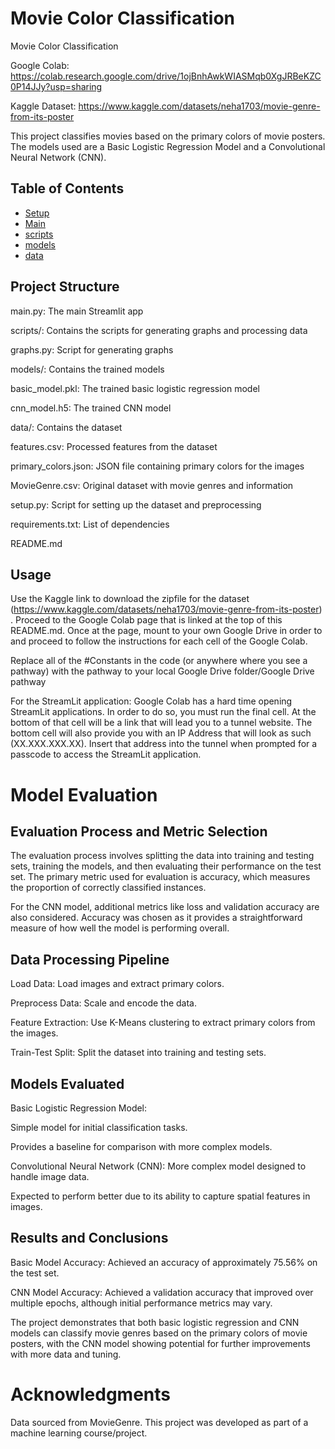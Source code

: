 # Movie Color Classification

Movie Color Classification

Google Colab: https://colab.research.google.com/drive/1ojBnhAwkWIASMqb0XgJRBeKZC0P14JJy?usp=sharing

Kaggle Dataset: https://www.kaggle.com/datasets/neha1703/movie-genre-from-its-poster

This project classifies movies based on the primary colors of movie posters. The models used are a Basic Logistic Regression Model and a Convolutional Neural Network (CNN).


## Table of Contents

- [Setup](#setup)
- [Main](#main)
- [scripts](#scripts)
- [models](#models)
- [data](#data)

## Project Structure

main.py: The main Streamlit app

scripts/: Contains the scripts for generating graphs and processing data

graphs.py: Script for generating graphs

models/: Contains the trained models

basic_model.pkl: The trained basic logistic regression model

cnn_model.h5: The trained CNN model

data/: Contains the dataset

features.csv: Processed features from the dataset

primary_colors.json: JSON file containing primary colors for the images

MovieGenre.csv: Original dataset with movie genres and information

setup.py: Script for setting up the dataset and preprocessing

requirements.txt: List of dependencies

README.md


## Usage

Use the Kaggle link to download the zipfile for the dataset (https://www.kaggle.com/datasets/neha1703/movie-genre-from-its-poster) . Proceed to the Google Colab page that is linked at the top of this README.md. Once at the page, mount to your own Google Drive in order to and proceed to follow the instructions for each cell of the Google Colab. 

Replace all of the #Constants in the code (or anywhere where you see a pathway) with the pathway to your local Google Drive folder/Google Drive pathway

For the StreamLit application: Google Colab has a hard time opening StreamLit applications. In order to do so, you must run the final cell. At the bottom of that cell will be a link that will lead you to a tunnel website. The bottom cell will also provide you with an IP Address that will look as such (XX.XXX.XXX.XX). Insert that address into the tunnel when prompted for a passcode to access the StreamLit application.


# Model Evaluation


## Evaluation Process and Metric Selection

The evaluation process involves splitting the data into training and testing sets, training the models, and then evaluating their performance on the test set. The primary metric used for evaluation is accuracy, which measures the proportion of correctly classified instances.

For the CNN model, additional metrics like loss and validation accuracy are also considered. Accuracy was chosen as it provides a straightforward measure of how well the model is performing overall.


## Data Processing Pipeline

Load Data: Load images and extract primary colors.

Preprocess Data: Scale and encode the data.

Feature Extraction: Use K-Means clustering to extract primary colors from the images.

Train-Test Split: Split the dataset into training and testing sets.


## Models Evaluated

Basic Logistic Regression Model:

Simple model for initial classification tasks.

Provides a baseline for comparison with more complex models.

Convolutional Neural Network (CNN):
More complex model designed to handle image data.

Expected to perform better due to its ability to capture spatial features in images.


## Results and Conclusions
Basic Model Accuracy: Achieved an accuracy of approximately 75.56% on the test set.

CNN Model Accuracy: Achieved a validation accuracy that improved over multiple epochs, although initial performance metrics may vary.

The project demonstrates that both basic logistic regression and CNN models can classify movie genres based on the primary colors of movie posters, with the CNN model showing potential for further improvements with more data and tuning.


# Acknowledgments
Data sourced from MovieGenre.
This project was developed as part of a machine learning course/project.
